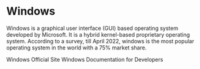 # Windows

Windows is a graphical user interface (GUI) based operating system developed by Microsoft. It is a hybrid kernel-based proprietary operating system. According to a survey, till April 2022, windows is the most popular operating system in the world with a 75% market share.

<BadgeLink badgeText='Official Website' colorScheme='blue' href='http://microsoft.com/windows'>Windows Official Site</BadgeLink>
<BadgeLink badgeText='Official Documentation' colorScheme='blue' href='https://learn.microsoft.com/en-us/windows/'>Windows Documentation for Developers</BadgeLink>
